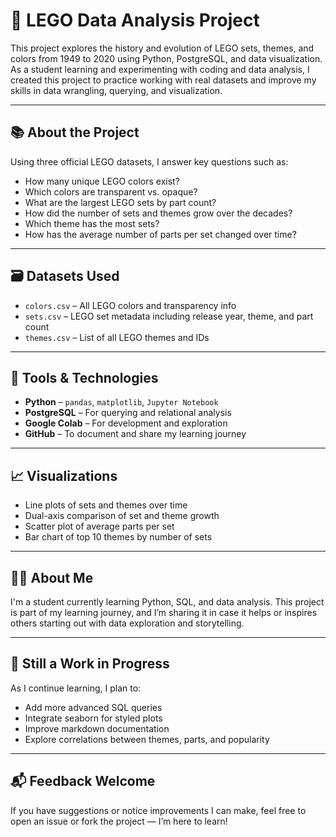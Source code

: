 # 🧱 LEGO Data Analysis Project

This project explores the history and evolution of LEGO sets, themes, and colors from 1949 to 2020 using Python, PostgreSQL, and data visualization. As a student learning and experimenting with coding and data analysis, I created this project to practice working with real datasets and improve my skills in data wrangling, querying, and visualization.

---

## 📚 About the Project

Using three official LEGO datasets, I answer key questions such as:

- How many unique LEGO colors exist?
- Which colors are transparent vs. opaque?
- What are the largest LEGO sets by part count?
- How did the number of sets and themes grow over the decades?
- Which theme has the most sets?
- How has the average number of parts per set changed over time?

---

## 🗃️ Datasets Used

- `colors.csv` – All LEGO colors and transparency info  
- `sets.csv` – LEGO set metadata including release year, theme, and part count  
- `themes.csv` – List of all LEGO themes and IDs

---

## 🧪 Tools & Technologies

- **Python** – `pandas`, `matplotlib`, `Jupyter Notebook`
- **PostgreSQL** – For querying and relational analysis
- **Google Colab** – For development and exploration
- **GitHub** – To document and share my learning journey

---

## 📈 Visualizations

- Line plots of sets and themes over time  
- Dual-axis comparison of set and theme growth  
- Scatter plot of average parts per set  
- Bar chart of top 10 themes by number of sets  

---

## 🙋‍♂️ About Me

I'm a student currently learning Python, SQL, and data analysis. This project is part of my learning journey, and I’m sharing it in case it helps or inspires others starting out with data exploration and storytelling.

---

## 🚧 Still a Work in Progress

As I continue learning, I plan to:

- Add more advanced SQL queries  
- Integrate seaborn for styled plots  
- Improve markdown documentation  
- Explore correlations between themes, parts, and popularity  

---

## 📬 Feedback Welcome

If you have suggestions or notice improvements I can make, feel free to open an issue or fork the project — I’m here to learn!